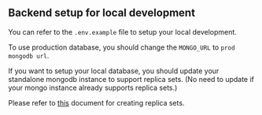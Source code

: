 ## Backend setup for local development

You can refer to the `.env.example` file to setup your local development.

To use production database, you should change the `MONGO_URL` to `prod mongodb url`.

If you want to setup your local database, you should update your standalone mongodb instance to support replica sets. (No need to update if your mongo instance already supports replica sets.)

Please refer to [this](https://adelachao.medium.com/create-a-mongodb-replica-set-in-windows-edeab1c85894) document for creating replica sets.
